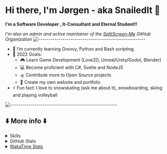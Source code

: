 # Hi there, I'm Jørgen - aka Snailedlt 👋

**I'm a Software Developer , It-Consultant and Eternal Student!!**

*I'm also an admin and active maintainer of the [SplitScreen-Me](https://github.com/SplitScreen-Me/) GitHub Organization*
![-----------------------------------------------------](
https://raw.githubusercontent.com/andreasbm/readme/master/assets/lines/aqua.png)

- 🌱 I’m currently learning Groovy, Python and Bash scripting.
- 🥅 2022 Goals: 
  - 🎮 Learn Game Development (Love2D, Unreal/Unity/Godot, Blender)
  - 💻 Become proficient with C#, Svelte and NodeJS
  - 🛸 Contribute more to Open Source projects
  - 📄 Create my own website and portfolio
- ⚡ Fun fact: I love to snowskating (ask me about it), snowboarding, skiing and playing volleyball

![-----------------------------------------------------](
https://raw.githubusercontent.com/andreasbm/readme/master/assets/lines/aqua.png)

## ⬇️ More info ⬇️
<details>
  <summary>Skills </summary>
  
## Skills

**Languages, Frameworks and Databases are ordered by proficiency (highest to lowest)**

### Languages

  [<img align="left" alt="Java" title="Java" width="35px" src="https://cdn.jsdelivr.net/gh/devicons/devicon/icons/java/java-original.svg" />][Java meme]
  [<img align="left" alt="JavaScript" title="JavaScript" width="35px" src="https://cdn.jsdelivr.net/gh/devicons/devicon/icons/javascript/javascript-original.svg" />][JavaScript meme]
  [<img align="left" alt="C#" title="C#" width="35px" src="https://cdn.jsdelivr.net/gh/devicons/devicon/icons/csharp/csharp-original.svg" />][C# meme]
  [<img align="left" alt="Groovy" title="Groovy" width="35px" src="https://cdn.jsdelivr.net/gh/devicons/devicon/icons/groovy/groovy-original.svg" />][Groovy meme]
  [<img align="left" alt="Bash" title="Bash" width="35px" src="https://cdn.jsdelivr.net/gh/devicons/devicon/icons/bash/bash-original.svg" />][Bash meme]
  [<img align="left" alt="Python" title="Python" width="35px" src="https://cdn.jsdelivr.net/gh/devicons/devicon/icons/python/python-original.svg" />][Python meme]
  [<img align="left" alt="Kotlin" title="Kotlin" width="35px" src="https://cdn.jsdelivr.net/gh/devicons/devicon/icons/kotlin/kotlin-original.svg" />][Kotlin meme]
  [<img align="left" alt="HTML5" title="HTML5" width="35px" src="https://cdn.jsdelivr.net/gh/devicons/devicon/icons/html5/html5-original.svg" />][HTML5 meme]
  [<img align="left" alt="PHP" title="PHP" width="35px" src="https://cdn.jsdelivr.net/gh/devicons/devicon/icons/php/php-original.svg" />][PHP meme]
  [<img align="left" alt="CSS3" title="CSS3" width="35px" src="https://cdn.jsdelivr.net/gh/devicons/devicon/icons/css3/css3-original.svg" />][CSS3 meme]
  [<img align="left" alt="Lua" title="Lua" width="35px" src="https://cdn.jsdelivr.net/gh/devicons/devicon/icons/lua/lua-original.svg" />][Lua meme]

![-----------------------------------------------------](
https://raw.githubusercontent.com/andreasbm/readme/master/assets/lines/aqua.png)

### Frameworks and Libraries

<img align="left" alt="Svelte" title="Svelte" width="35px" src="https://cdn.jsdelivr.net/gh/devicons/devicon/icons/svelte/svelte-original.svg" />
<img align="left" alt="Vue" title="Vue" width="35px" src="https://cdn.jsdelivr.net/gh/devicons/devicon/icons/vuejs/vuejs-original.svg" />
<img align="left" alt="Laravel" title="Laravel" width="35px" src="https://cdn.jsdelivr.net/gh/devicons/devicon/icons/laravel/laravel-plain.svg" />
<img align="left" alt="Discord.js" title="Discord.js" width="35px" src="https://cdn.jsdelivr.net/gh/devicons/devicon/icons/discordjs/discordjs-original.svg" />
<img align="left" alt="Node.js" title="Node.js" width="35px" src="https://cdn.jsdelivr.net/gh/devicons/devicon/icons/nodejs/nodejs-original.svg" />
<img align="left" alt="React" title="React" width="35px" src="https://cdn.jsdelivr.net/gh/devicons/devicon/icons/react/react-original.svg" />
<img align="left" alt="Meteor" title="Meteor" width="35px" src="https://cdn.jsdelivr.net/gh/devicons/devicon/icons/meteor/meteor-original.svg" />

![-----------------------------------------------------](
https://raw.githubusercontent.com/andreasbm/readme/master/assets/lines/aqua.png)

### Databases

<img align="left" alt="Azure SQL Database" title="Azure SQL Database" width="35px" src="https://code.benco.io/icon-collection/azure-docs/sql-database.svg" />
<img align="left" alt="MariaDB" title="MariaDB" width="35px" src="https://mariadb.com/wp-content/uploads/2019/11/mariadb-logo-vertical_blue.svg" />
<img align="left" alt="MySQL" title="MySQL" width="35px" src="https://cdn.jsdelivr.net/gh/devicons/devicon/icons/mysql/mysql-original.svg" />
<img align="left" alt="SQLite" title="SQLite" width="35px" src="https://cdn.jsdelivr.net/gh/devicons/devicon/icons/sqlite/sqlite-original.svg" />
<img align="left" alt="MongoDB" title="MongoDB" width="35px" src="https://cdn.jsdelivr.net/gh/devicons/devicon/icons/mongodb/mongodb-original.svg" />

![-----------------------------------------------------](
https://raw.githubusercontent.com/andreasbm/readme/master/assets/lines/aqua.png)

### IDE's and Code Editors

<img align="left" alt="Visual Studio Code" title="Visual Studio Code" width="35px" src="https://cdn.jsdelivr.net/gh/devicons/devicon/icons/vscode/vscode-original.svg" />
<img align="left" alt="Android Studio" title="Android Studio" width="35px" src="https://cdn.jsdelivr.net/gh/devicons/devicon/icons/androidstudio/androidstudio-original.svg" />
<img align="left" alt="WebStorm" title="WebStorm" width="35px" src="https://cdn.freebiesupply.com/logos/large/2x/webstorm-icon-logo-svg-vector.svg" />
<img align="left" alt="PHPStorm" title="PHPStorm" width="35px" src="https://cdn.freebiesupply.com/logos/large/2x/phpstorm-1-logo-svg-vector.svg" />
<img align="left" alt="IntelliJ" title="IntelliJ" width="35px" src="https://cdn.freebiesupply.com/logos/large/2x/intellij-idea-1-logo-svg-vector.svg" />
<img align="left" alt="Netbeans" title="Netbeans" width="35px" src="https://upload.wikimedia.org/wikipedia/commons/9/98/Apache_NetBeans_Logo.svg" />
<img align="left" alt="Visual Studio" title="Visual Studio" width="35px" src="https://cdn.jsdelivr.net/gh/devicons/devicon/icons/visualstudio/visualstudio-plain.svg" />

![-----------------------------------------------------](
https://raw.githubusercontent.com/andreasbm/readme/master/assets/lines/aqua.png)

### Tools

[<img align="left" alt="Git" title="Git" width="35px" src="https://cdn.jsdelivr.net/gh/devicons/devicon/icons/git/git-original.svg" />][Git meme]
[<img align="left" alt="GitHub" title="GitHub" width="35px" src="https://cdn.jsdelivr.net/gh/devicons/devicon/icons/github/github-original.svg" />][GitHub meme]
[<img align="left" alt="GitLab" title="GitLab" width="35px" src="https://cdn.jsdelivr.net/gh/devicons/devicon/icons/gitlab/gitlab-original.svg" />][GitLab meme]
[<img align="left" alt="BitBucket" title="BitBucket" width="35px" src="https://cdn.jsdelivr.net/gh/devicons/devicon/icons/bitbucket/bitbucket-original.svg" />][BitBucket meme]
[<img align="left" alt="Azure DevOps" title="Azure DevOps" width="35px" src="https://cdn.jsdelivr.net/npm/simple-icons@3.13.0/icons/azuredevops.svg" />][Azure DevOps meme]
[<img align="left" alt="Azure" title="Azure" width="35px" src="https://cdn.jsdelivr.net/gh/devicons/devicon/icons/azure/azure-original.svg" />][Azure meme]
[<img align="left" alt="Azure Data Factory" title="Azure Data Factory" width="35px" src="https://code.benco.io/icon-collection/azure-docs/data-factory.svg" />][Azure Data Factory meme]
[<img align="left" alt="Azure Logic Apps" title="Azure Logic Apps" width="35px" src="https://code.benco.io/icon-collection/azure-docs/logic-apps.svg" />][Azure Logic Apps meme]
[<img align="left" alt="Power BI" title="Power BI" width="35px" src="https://powerbi.microsoft.com/pictures/application-logos/svg/powerbi.svg" />][Power Bi meme]
[<img align="left" alt="Jira" title="Jira" width="35px" src="https://cdn.jsdelivr.net/gh/devicons/devicon/icons/jira/jira-original.svg" />][Jira meme]
[<img align="left" alt="Confluence" title="Confluence" width="35px" src="https://cdn.jsdelivr.net/gh/devicons/devicon/icons/confluence/confluence-original.svg" />][Confluence meme]
[<img align="left" alt="Trello" title="Trello" width="35px" src="https://cdn.jsdelivr.net/gh/devicons/devicon/icons/trello/trello-plain.svg" />][Trello meme]
[<img align="left" alt="IFTTT" title="IFTTT" width="35px" src="https://cdn.jsdelivr.net/gh/devicons/devicon/icons/ifttt/ifttt-original.svg" />][IFTTT meme]
[<img align="left" alt="Jenkins" title="Jenkins" width="35px" src="https://cdn.jsdelivr.net/gh/devicons/devicon/icons/jenkins/jenkins-original.svg" />][Jenkins meme]
[<img align="left" alt="Maven" title="Maven" width="35px" src="https://user-images.githubusercontent.com/43886029/158700244-8b9a5dd1-53e8-4ea5-a0d5-3727094a35d6.svg" />][Maven meme]

![-----------------------------------------------------](
https://raw.githubusercontent.com/andreasbm/readme/master/assets/lines/aqua.png)

### Operating Systems

<img align="left" alt="Windows 10" title="Windows 10" width="35px" src="https://upload.wikimedia.org/wikipedia/commons/4/48/Windows_logo_-_2012_%28dark_blue%29.svg" />
<img align="left" alt="Linux" title="Linux" width="35px" src="https://cdn.jsdelivr.net/gh/devicons/devicon/icons/linux/linux-original.svg" />
<img align="left" alt="Ubuntu" title="Ubuntu" width="35px" src="https://cdn.jsdelivr.net/gh/devicons/devicon/icons/ubuntu/ubuntu-plain.svg" />

![-----------------------------------------------------](
https://raw.githubusercontent.com/andreasbm/readme/master/assets/lines/aqua.png)
  
### Game Development

[<img float="left" alt="Unity" title="Unity" width="35px" src="https://cdn.jsdelivr.net/gh/devicons/devicon/icons/unity/unity-original.svg" />][Unity meme]
[<img float="left" alt="LOVE2D" title="LOVE2D" width="35px" src="https://user-images.githubusercontent.com/43886029/169504610-658aacdf-ee9c-41f3-aad2-5eebaa3f5d26.png" />][LOVE2D meme]

</details>

<details>
  <summary>GitHub Stats</summary>
<img align="left" width="100%" alt="Snailedlt's GitHub Stats" src="https://github-readme-stats.vercel.app/api?username=Snailedlt&&theme=react-dark&show_icons=true&hide_border=true&bg_color=0d1117&title_color=22eded&icon_color=22eded&text_color=cacaca&color=22eded&border_radius=0&count_private=true" />
<img align="left" width="100%" alt="Snailedlt's GitHub Contributions Graph" src="https://activity-graph.herokuapp.com/graph?username=Snailedlt&theme=react-dark&bg_color=0d1117&color=22eded&line=22eded&point=00000000&area=true&area_color=22EDED&hide_border=true&custom_title=Contributions">
</details>

<details>
  <summary><a href="https://github.com/anmol098/waka-readme-stats">WakaTime Stats</a></summary>
  
  <!--START_SECTION:waka-->
![Code Time](http://img.shields.io/badge/Code%20Time-105%20hrs%2022%20mins-blue)

![Profile Views](http://img.shields.io/badge/Profile%20Views-97-blue)

![Lines of code](https://img.shields.io/badge/From%20Hello%20World%20I%27ve%20Written-56%20Thousand%20lines%20of%20code-blue)

**🐱 My GitHub Data** 

> 🏆 333 Contributions in the Year 2022
 > 
> 📦 366.3 kB Used in GitHub's Storage 
 > 
> 💼 Opted to Hire
 > 
> 📜 20 Public Repositories 
 > 
> 🔑 3 Private Repositories  
 > 
**I'm a Night 🦉** 

```text
🌞 Morning    21 commits     █░░░░░░░░░░░░░░░░░░░░░░░░   7.27% 
🌆 Daytime    86 commits     ███████░░░░░░░░░░░░░░░░░░   29.76% 
🌃 Evening    122 commits    ██████████░░░░░░░░░░░░░░░   42.21% 
🌙 Night      60 commits     █████░░░░░░░░░░░░░░░░░░░░   20.76%

```
📅 **I'm Most Productive on Sunday** 

```text
Monday       44 commits     ███░░░░░░░░░░░░░░░░░░░░░░   15.22% 
Tuesday      49 commits     ████░░░░░░░░░░░░░░░░░░░░░   16.96% 
Wednesday    36 commits     ███░░░░░░░░░░░░░░░░░░░░░░   12.46% 
Thursday     27 commits     ██░░░░░░░░░░░░░░░░░░░░░░░   9.34% 
Friday       43 commits     ███░░░░░░░░░░░░░░░░░░░░░░   14.88% 
Saturday     33 commits     ██░░░░░░░░░░░░░░░░░░░░░░░   11.42% 
Sunday       57 commits     █████░░░░░░░░░░░░░░░░░░░░   19.72%

```


📊 **This Week I Spent My Time On** 

```text
⌚︎ Time Zone: Europe/Oslo

💬 Programming Languages: 
XML                      34 mins             ██████████████░░░░░░░░░░░   58.28% 
YAML                     17 mins             ███████░░░░░░░░░░░░░░░░░░   30.74% 
Markdown                 3 mins              █░░░░░░░░░░░░░░░░░░░░░░░░   6.07% 
Other                    2 mins              █░░░░░░░░░░░░░░░░░░░░░░░░   4.77% 
JSON                     0 secs              ░░░░░░░░░░░░░░░░░░░░░░░░░   0.14%

🔥 Editors: 
VS Code                  58 mins             █████████████████████████   100.0%

💻 Operating System: 
Windows                  58 mins             █████████████████████████   100.0%

```

**I Mostly Code in HTML** 

```text
HTML                     4 repos             ██████░░░░░░░░░░░░░░░░░░░   25.0% 
JavaScript               3 repos             ████░░░░░░░░░░░░░░░░░░░░░   18.75% 
Java                     3 repos             ████░░░░░░░░░░░░░░░░░░░░░   18.75% 
C#                       3 repos             ████░░░░░░░░░░░░░░░░░░░░░   18.75% 
Kotlin                   2 repos             ███░░░░░░░░░░░░░░░░░░░░░░   12.5%

```


**Timeline**

![Chart not found](https://raw.githubusercontent.com/Snailedlt/Snailedlt/main/charts/bar_graph.png) 


 Last Updated on 13/07/2022 12:26:32 UTC
<!--END_SECTION:waka-->
</details>


[linkedin]: https://www.linkedin.com/in/j%C3%B8rgen-kalsnes-hagen/

<!-- 
  -- MEMES 
  -->
<!-- Programming Languages -->
[Java meme]: https://programmerhumor.io/wp-content/webp-express/webp-images/doc-root/wp-content/uploads/2021/11/programmerhumor-io-java-memes-backend-memes-98d607643ca200e-608x703.jpg.webp
[Kotlin meme]: https://pbs.twimg.com/media/EQf-wm_XUAEcbBq.jpg
[JavaScript meme]: https://programmerhumor.io/wp-content/webp-express/webp-images/doc-root/wp-content/uploads/2021/09/programmerhumor-io-java-memes-javascript-memes-0fd04525696ec49-608x925.png.webp
[HTML5 meme]: https://programmerhumor.io/wp-content/webp-express/webp-images/doc-root/wp-content/uploads/2021/10/programmerhumor-io-programming-memes-frontend-memes-c590882db3f917d-608x728.jpg.webp
[C# meme]: https://programmerhumor.io/programming-memes/java-bros-3/
[PHP meme]: https://programmerhumor.io/wp-content/webp-express/webp-images/doc-root/wp-content/uploads/2021/05/programmerhumor-io-614c5b412d-608x949.jpg.webp
[CSS3 meme]: https://miro.medium.com/max/1000/1*xi7ddfL9LpTH-pdY20Y_Cw.gif
[Lua meme]: https://i.redd.it/t7mtabt8d5nz.jpg
[Python meme]: https://i.redd.it/i0imk0ay05k21.jpg
[Groovy meme]: https://user-images.githubusercontent.com/43886029/157637452-84d3bad7-b57a-4afc-8eda-4adff65118a1.png
[Bash meme]: https://user-images.githubusercontent.com/43886029/162264202-9aee70cd-b119-483e-be1e-aab89985670f.png

<!-- Tools -->
[Git meme]: https://user-images.githubusercontent.com/43886029/157639155-c14530f1-5795-4482-83cf-16809a7aed06.png
[GitHub meme]: https://user-images.githubusercontent.com/43886029/157639602-23052518-3d3a-4f4b-a3b8-7fd289d544cf.png
[GitLab meme]: https://user-images.githubusercontent.com/43886029/157641490-72fd1bfb-29d7-476f-84aa-5bb0c91e4122.png
[BitBucket meme]: https://user-images.githubusercontent.com/43886029/157640660-8897dad3-9e14-4dad-beca-6b229bb73228.png
[Azure meme]: https://user-images.githubusercontent.com/43886029/157645457-fdfc5c73-31d7-4282-98ae-8ca51ec748d9.png
[Azure DevOps meme]: https://user-images.githubusercontent.com/43886029/157641850-86337eeb-a0b9-4a9a-900f-1ab0541e38bb.png
[Azure Data Factory meme]: https://user-images.githubusercontent.com/43886029/157644242-298cafb3-688f-4425-bd14-e76b3147e32b.png
[Azure Logic Apps meme]: https://user-images.githubusercontent.com/43886029/157645139-97761f51-09d5-4380-9a70-496c9aa8f575.png
[Power Bi meme]: https://user-images.githubusercontent.com/43886029/157645773-37dc6d41-64d0-4fff-82a0-f4794d919baf.png
[Jira meme]: https://preview.redd.it/a7598vzeco581.gif?width=480&format=mp4&s=a1fc2ebc9089936dbb1978f383f4a4f3c0e416db
[Confluence meme]: https://user-images.githubusercontent.com/43886029/157646720-2486d4e0-6756-4b9d-b739-520366976d44.png
[Trello meme]: https://user-images.githubusercontent.com/43886029/157647945-be64a8ed-a339-485a-9cd6-6bfcb8c0a521.png
[IFTTT meme]: https://user-images.githubusercontent.com/43886029/157648557-4e2c54e0-b095-45fe-b4b2-c1b20637fd92.png
[Jenkins meme]: https://user-images.githubusercontent.com/43886029/157637933-ab947763-6f73-4e78-8495-11f31d552d3f.png
[Maven meme]: https://user-images.githubusercontent.com/43886029/158696683-d101dea1-ab00-47b4-8020-e43ce3920534.png

<!-- Game Development-->
[Unity meme]: https://user-images.githubusercontent.com/43886029/169505596-37343310-b153-4e41-8f37-4cb6b48a48cf.png
[LOVE2D meme]: https://user-images.githubusercontent.com/43886029/169507210-d0df3862-06e2-4fb7-b4ee-7a8b5318f1f9.png
